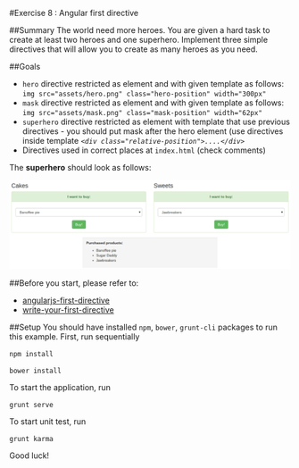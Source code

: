 #Exercise 8 : Angular first directive

##Summary
The world need more heroes. You are given a hard task to create at least two heroes and one superhero. Implement three simple directives that will
allow you to create as many heroes as you need.

##Goals

* `hero` directive restricted as element and with given template as follows: `img src="assets/hero.png" class="hero-position" width="300px"`
* `mask` directive restricted as element and with given template as follows: `img src="assets/mask.png" class="mask-position" width="62px"`
* `superhero` directive restricted as element with template that use previous directives  - you should put mask after the hero element (use directives inside template *```<div class="relative-position">....</div>```* 
* Directives used in correct places at `index.html` (check comments)

The **superhero** should look as follows:

![alt text](app/assets/example.png "Superhero")

##Before you start, please refer to:
* [angularjs-first-directive](https://egghead.io/lessons/angularjs-first-directive)
* [write-your-first-directive](https://egghead.io/lessons/write-your-first-directive)

##Setup
You should have installed `npm`, `bower`, `grunt-cli`  packages to run this example. First, run sequentially

```
npm install
```

```
bower install
```

To start the application, run

```
grunt serve
```

To start unit test, run

```
grunt karma
```

Good luck!
